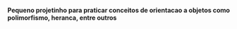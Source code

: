 **Pequeno projetinho para praticar conceitos de orientacao a objetos como polimorfismo, heranca, entre outros**
